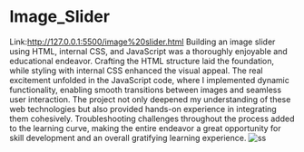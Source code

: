 # Image_Slider
Link:http://127.0.0.1:5500/image%20slider.html
Building an image slider using HTML, internal CSS, and JavaScript was a thoroughly enjoyable and educational endeavor. Crafting the HTML structure laid the foundation, while styling with internal CSS enhanced the visual appeal. The real excitement unfolded in the JavaScript code, where I implemented dynamic functionality, enabling smooth transitions between images and seamless user interaction. The project not only deepened my understanding of these web technologies but also provided hands-on experience in integrating them cohesively. Troubleshooting challenges throughout the process added to the learning curve, making the entire endeavor a great opportunity for skill development and an overall gratifying learning experience.
![ss](https://github.com/TheMorpheus7/Image_Slider/assets/132814739/5bc51370-efd0-4b59-98a5-23de3369cb45)
